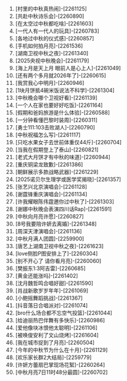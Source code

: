
1. [村里的中秋真热闹]-[2261125]
1. [共赴中秋诗乐会]-[2260890]
1. [在太空过中秋都吃啥]-[2261603]
1. [一代人有一代人的玩具]-[2260783]
1. [各地过中秋的仪式感]-[2260857]
1. [手机如何拍月亮]-[2261536]
1. [湖南卫视中秋之夜]-[2261340]
1. [2025央视中秋晚会]-[2261179]
1. [海上月是天上月 眼前人是心上人]-[2261049]
1. [还有两个多月就2026年了]-[2260615]
1. [我赏我心中明月]-[2260946]
1. [1块月饼抵4碗米饭说法不科学]-[2261304]
1. [中秋晚会哪个卫视好看]-[2261139]
1. [一个人在家也要好好吃饭]-[2261164]
1. [假期和爸妈旅游是什么体验]-[2260588]
1. [一分钟看懂巴黎时装周]-[2260311]
1. [勇士111:103击败湖人]-[2260790]
1. [中秋祝福怎么写]-[2261117]
1. [只吃水果女子去世前体重仅44斤]-[2260704]
1. [当我在假期登上了泰山]-[2260821]
1. [老式大月饼才有中秋的味道]-[2260944]
1. [重庆铜梁龙致歉]-[2261386]
1. [朝鲜展示多款战略武器]-[2261229]
1. [2025诺贝尔生理学或医学奖揭晓]-[2261357]
1. [张艺兴北京演唱会]-[2261128]
1. [谢霆锋重庆演唱会]-[2261134]
1. [许我耀眼陈伟霆邀你过中秋了]-[2261303]
1. [谢娜中秋晚会表演四川话Rap]-[2261591]
1. [中秋向月亮许愿]-[2260827]
1. [8号我要陪许妍去离婚]-[2261348]
1. [周深天津演唱会]-[2261136]
1. [中秋月满人团圆]-[2259900]
1. [唐艺上湖南卫视中秋之夜]-[2261623]
1. [love侧脸P图安排上了]-[2260304]
1. [别不开心了 请你看月亮]-[2260060]
1. [樊振东1:3阿吉雷]-[2260685]
1. [黄金还能涨吗]-[2261402]
1. [沈月魏哲鸣合唱好甜]-[2261590]
1. [肖战新歌岁岁年年]-[2261069]
1. [小鲍摇舞蹈挑战]-[2261367]
1. [抖音落日合唱派对]-[2261074]
1. [bro什么场合都不忘空气投篮]-[2261044]
1. [给迪丽热巴伴舞有多快乐]-[2260986]
1. [爱他像块冰恨他太聪明]-[2261106]
1. [被唤俊安利了文山烧烤]-[2261604]
1. [我在城市捉到了月亮]-[2260504]
1. [今年的中秋节为什么在十月]-[2261129]
1. [欢乐家长群2大结局]-[2259779]
1. [许妍方蕾扇巴掌现场花絮]-[2260264]
1. [中秋月亮7日11时48分最圆]-[2260702]